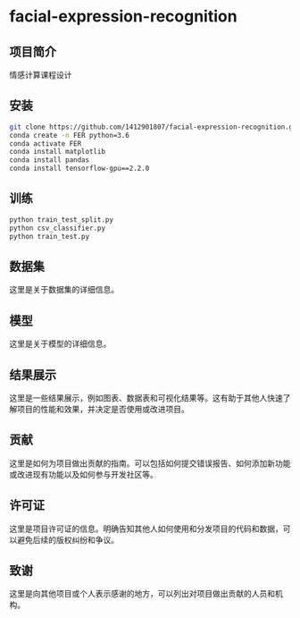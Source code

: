 # facial-expression-recognition
## 项目简介
情感计算课程设计

## 安装
```bash
git clone https://github.com/1412901807/facial-expression-recognition.git
conda create -n FER python=3.6
conda activate FER
conda install matplotlib
conda install pandas
conda install tensorflow-gpu==2.2.0
```
## 训练
```bash
python train_test_split.py 
python csv_classifier.py
python train_test.py
```

## 数据集
这里是关于数据集的详细信息。

## 模型
这里是关于模型的详细信息。

## 结果展示
这里是一些结果展示，例如图表、数据表和可视化结果等。这有助于其他人快速了解项目的性能和效果，并决定是否使用或改进项目。

## 贡献
这里是如何为项目做出贡献的指南。可以包括如何提交错误报告、如何添加新功能或改进现有功能以及如何参与开发社区等。

## 许可证
这里是项目许可证的信息。明确告知其他人如何使用和分发项目的代码和数据，可以避免后续的版权纠纷和争议。

## 致谢
这里是向其他项目或个人表示感谢的地方，可以列出对项目做出贡献的人员和机构。